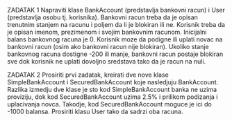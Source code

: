 ZADATAK 1
Napraviti klase BankAccount (predstavlja bankovni racun) i User (predstavlja osobu tj. korisnika). Bankovni racun treba da je opisan trenutnim stanjem na racunu i poljem da li je blokiran ili ne. Korisnik treba da je opisan imenom, prezimenom i svojim bankovnim racunom. Inicijalni balans bankovnog racuna je 0. Korisnik moze da podigne ili uplati novac na bankovni racun (osim ako bankovni racun nije blokiran). Ukoliko stanje bankovnog racuna dostigne -200 ili manje, bankovni racun postaje blokiran sve dok korisnik ne uplati dovoljno sredstava tako da je racun na nuli.

ZADATAK 2
Prosiriti prvi zadatak, kreirati dve nove klase SimpleBankAccount i SecuredBankAccount koje nasledjuju BankAccount. Razlika izmedju dve klase je sto kod SimpleBankAccount banka ne uzima proviziju, dok kod SecuredBankAccount uzima 2.5% i prilikom podizanja i uplacivanja novca. Takodje, kod SecuredBankAccount moguce je ici do -1000 balansa. Prosiriti klasu User tako da sadrzi oba racuna.